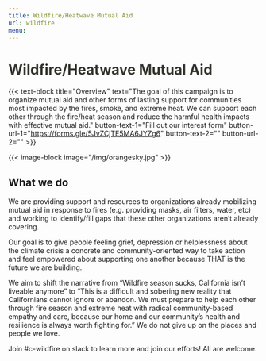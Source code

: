 ```yaml
---
title: Wildfire/Heatwave Mutual Aid
url: wildfire
menu: 
---
```


<div class="col col-12">
  <h1 style="color: #33342e" >Wildfire/Heatwave Mutual Aid</h1>
</div> 

{{< text-block title="Overview" text="The goal of this campaign is to organize mutual aid and other forms of lasting support for communities most impacted by the fires, smoke, and extreme heat. We can support each other through the fire/heat season and reduce the harmful health impacts with effective mutual aid." button-text-1="Fill out our interest form" button-url-1="https://forms.gle/5JvZCjTE5MA6JYZg6" button-text-2="" button-url-2="" >}}

{{< image-block image="/img/orangesky.jpg" >}}

<div class="col col-12 col-lg-8 offset-lg-2">
  <h2>What we do</h2>
  <p>We are providing support and resources to organizations already mobilizing mutual aid in response to fires (e.g. providing masks, air filters, water, etc) and working to identify/fill gaps that these other organizations aren’t already covering.
</p>
  <p>
    Our goal is to give people feeling grief, depression or helplessness about the climate crisis a concrete and community-oriented way to take action and feel empowered about supporting one another because THAT is the future we are building.
  </p>
  <p>
    We aim to shift the narrative from “Wildfire season sucks, California isn’t liveable anymore” to “This is a difficult and sobering new reality that Californians cannot ignore or abandon. We must prepare to help each other through fire season and extreme heat with radical community-based empathy and care, because our home and our community’s health and resilience is always worth fighting for.” We do not give up on the places and people we love.
  </p>
  <p>Join #c-wildfire on slack to learn more and join our efforts! All are welcome.</p>
</div> 